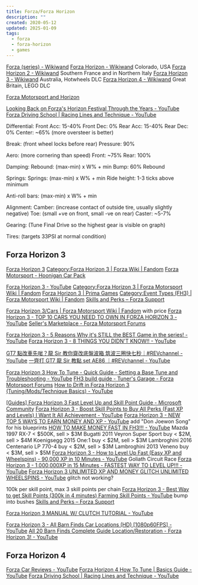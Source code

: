 ```yaml
---
title: Forza/Forza Horizon
description: ""
created: 2020-05-12
updated: 2025-01-09
tags:
  - forza
  - forza-horizon
  - games
---
```


[Forza (series) - Wikiwand](<https://www.wikiwand.com/en/Forza_(series)>)
[Forza Horizon - Wikiwand](https://www.wikiwand.com/en/Forza_Horizon) Colorado, USA
[Forza Horizon 2 - Wikiwand](https://www.wikiwand.com/en/Forza_Horizon_2) Southern France and in Northern Italy
[Forza Horizon 3 - Wikiwand](https://www.wikiwand.com/en/Forza_Horizon_3) Australia, Hotwheels DLC
[Forza Horizon 4 - Wikiwand](https://www.wikiwand.com/en/Forza_Horizon_4) Great Britain, LEGO DLC

[Forza Motorsport and Horizon](https://www.reddit.com/r/forza/)

[Looking Back on Forza's Horizon Festival Through the Years - YouTube](https://www.youtube.com/watch?v=nwAveqh2VX4)
[Forza Driving School | Racing Lines and Technique - YouTube](https://www.youtube.com/watch?v=LLd5fOzFE64)

Differential:
Front Acc: 15-40%
Front Dec: 0%
Rear Acc: 15-40%
Rear Dec: 0%
Center: ~65% (more oversteer is better)

Break: (front wheel locks before rear)
Pressure: 90%

Aero: (more cornering than speed)
Front: ~75%
Rear: 100%

Damping:
Rebound: (max-min) x W% + min
Bump: 60% Rebound

Springs:
Springs: (max-min) x W% + min
Ride height: 1-3 ticks above minimum

Anti-roll bars: (max-min) x W% + min

Alignment:
Camber: (increase contact of outside tire, usually slightly negative)
Toe: (small +ve on front, small -ve on rear)
Caster: ~5-7%

Gearing: (Tune Final Drive so the highest gear is visible on graph)

Tires: (targets 33PSI at normal condition)

## Forza Horizon 3

[Forza Horizon 3](https://www.forzamotorsport.net/en-US/games/fh3)
[Category:Forza Horizon 3 | Forza Wiki | Fandom](https://forza.fandom.com/wiki/Category:Forza_Horizon_3)
[Forza Motorsport - Hoonigan Car Pack](https://www.forzamotorsport.net/en-us/news/fh3_hoonigan_car_pack)

[Forza Horizon 3 - YouTube](https://www.youtube.com/channel/UCl7Mh2dkjj-s6mzHv6v3lrw)
[Category:Forza Horizon 3 | Forza Motorsport Wiki | Fandom](https://forza.fandom.com/wiki/Category:Forza_Horizon_3)
[Forza Horizon 3 | Prima Games](https://primagames.com/games/forza-horizon-3)
[Category:Event Types (FH3) | Forza Motorsport Wiki | Fandom](<https://forza.fandom.com/wiki/Category:Event_Types_(FH3)>)
[Skills and Perks – Forza Support](https://support.forzamotorsport.net/hc/en-us/articles/360005300834-Skills-and-Perks)

[Forza Horizon 3/Cars | Forza Motorsport Wiki | Fandom](https://forza.fandom.com/wiki/Forza_Horizon_3/Cars) with price
[Forza Horizon 3 - TOP 10 CARS YOU NEED TO OWN IN FORZA HORIZON 3 - YouTube](https://www.youtube.com/watch?v=AEOHlBvReUs)
[Seller's Marketplace - Forza Motorsport Forums](https://forums.forzamotorsport.net/turn10_topics99_Seller-s-Marketplace.aspx)

[Forza Horizon 3 - 5 Reasons Why it's STILL the BEST Game in the series! - YouTube](https://www.youtube.com/watch?v=u0gHwhfefFE)
[Forza Horizon 3 - 8 THINGS YOU DIDN'T KNOW!! - YouTube](https://www.youtube.com/watch?v=9Ip8w_ByIOI)

[GT7 點改車先啱？龍 Sir 教你齋改底盤波箱 筑波三圈快七秒｜#REVchannel - YouTube](https://www.youtube.com/watch?v=8kgXXtL8e2s)
[一齊打 GT7 龍 Sir 教點 set AE86 ｜#REVchannel - YouTube](https://www.youtube.com/watch?v=wsICutDcQSA)

[Forza Horizon 3 How To Tune - Quick Guide - Setting a Base Tune and Troubleshooting - YouTube](https://www.youtube.com/watch?v=qKhrvG8v6TY)
[FH3 build guide - Tuner's Garage - Forza Motorsport Forums](https://forums.forzamotorsport.net/turn10_postst85088_FH3-build-guide.aspx)
[How to Drift in Forza Horizon 3 (Tuning/Mods/Technique Basics) - YouTube](https://www.youtube.com/watch?v=gVoGhvjvFso)

[[Guides] Forza Horizon 3 Fast Level Up and Skill Point Guide - Microsoft Community](https://answers.microsoft.com/en-us/xbox/forum/all/guides-forza-horizon-3-fast-level-up-and-skill/0597b6a0-3b8f-476b-9627-c8e6e5cb4c8d?auth=1)
[Forza Horizon 3 - Boost Skill Points to Buy All Perks (Fast XP and Levels) I Want It All Achievement - YouTube](https://www.youtube.com/watch?v=0otlS4Xw7-o)
[Forza Horizon 3 - NEW TOP 5 WAYS TO EARN MONEY AND XP - YouTube](https://www.youtube.com/watch?v=Q1FIJAMW6EY) add "Don Joewon Song" for his blueprints
[HOW TO MAKE MONEY FAST IN FH3!!! - YouTube](https://www.youtube.com/watch?v=Sm9JZDQyTCw)
Mazda 1997 RX-7 < $500K, sell > $3M
Bugatti 2011 Veyron Super Sport buy < $2M, sell > $4M
Koenigsegg 2015 One:1 buy < $2M, sell > $3M
Lambroghini 2016 Centenario LP 770-4 buy < $2M, sell > $3M
Lambroghini 2013 Veneno buy < $3M, sell > $5M
[Forza Horizon 3 - How to Level Up Fast (Easy XP and Wheelspins) - 90,000 XP in 10 Minutes - YouTube](https://www.youtube.com/watch?v=omWU4wsbomE) Goliath Circuit Race
[Forza Horizon 3 - 1,000,000XP in 15 Minutes - FASTEST WAY TO LEVEL UP!!! - YouTube](https://www.youtube.com/watch?v=6K1hKWeGrsM)
[Forza Horizon 3 UNLIMITED XP AND MONEY GLITCH UNLIMITED WHEELSPINS - YouTube](https://www.youtube.com/watch?v=7CQfvf8_q8A) glitch not working?

100k per skill point, max 3 skill points per chain
[Forza Horizon 3 - Best Way to get Skill Points (300k in 4 minutes) Farming Skill Points - YouTube](https://www.youtube.com/watch?v=l0wz6Nag2PM) bump into bushes
[Skills and Perks – Forza Support](https://support.forzamotorsport.net/hc/en-us/articles/360005300834-Skills-and-Perks)

[Forza Horizon 3 MANUAL W/ CLUTCH TUTORIAL - YouTube](https://www.youtube.com/watch?v=riFqxO2gHIM)

[Forza Horizon 3 - All Barn Finds Car Locations (HD) [1080p60FPS] - YouTube](https://www.youtube.com/watch?v=ohD_agNkgw8)
[All 20 Barn Finds Complete Guide Location/Restoration - Forza Horizon 3! - YouTube](https://www.youtube.com/watch?v=hToClQHpKvI)

## Forza Horizon 4

[Forza Car Reviews - YouTube](https://www.youtube.com/playlist?list=PL5xFxsPA3dM_gVbQcPLjANVdGo7sed6k0)
[Forza Horizon 4 How To Tune | Basics Guide - YouTube](https://www.youtube.com/watch?v=WM7_3NGGUoQ)
[Forza Driving School | Racing Lines and Technique - YouTube](https://www.youtube.com/watch?v=LLd5fOzFE64)

